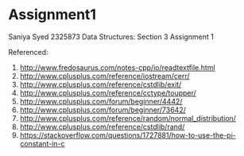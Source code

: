 # Assignment1

Saniya Syed
2325873
Data Structures: Section 3
Assignment 1

Referenced:
1. http://www.fredosaurus.com/notes-cpp/io/readtextfile.html
2. http://www.cplusplus.com/reference/iostream/cerr/
3. http://www.cplusplus.com/reference/cstdlib/exit/
4. http://www.cplusplus.com/reference/cctype/toupper/
5. http://www.cplusplus.com/forum/beginner/4442/
6. http://www.cplusplus.com/forum/beginner/73642/
7. http://www.cplusplus.com/reference/random/normal_distribution/
8. http://www.cplusplus.com/reference/cstdlib/rand/
9. https://stackoverflow.com/questions/1727881/how-to-use-the-pi-constant-in-c
